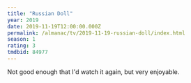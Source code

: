 ```yaml
---
title: "Russian Doll"
year: 2019
date: 2019-11-19T12:00:00.000Z
permalink: /almanac/tv/2019-11-19-russian-doll/index.html
season: 1
rating: 3
tmdbid: 84977
---
```


Not good enough that I'd watch it again, but very enjoyable.